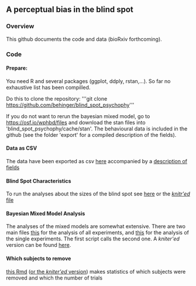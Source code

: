 ## A perceptual bias in the blind spot

### Overview
This github documents the code and data (bioRxiv forthcoming).


### Code

#### Prepare:
You need R and several packages (ggplot, ddply, rstan,...). So far no exhaustive list has been compilled.

Do this to clone the repository:
'''git clone https://github.com/behinger/blind_spot_psychophy'''

If you do not want to rerun the bayesian mixed model, go to https://osf.io/wphbd/files and download the stan files into 'blind_spot_psychophy/cache/stan'. The behavioural data is included in the github (see the folder 'export' for a compiled description of the fields).

#### Data as CSV
The data have been exported as csv [here](export/2016-01-28_allDat.csv) accompanied by a [description of fields ](scripts/bs_export_csv.html)


#### Blind Spot Characteristics
To run the analyses about the sizes of the blind spot see [here](scripts/bs_blindSpot.Rmd) or the [*knitr'ed* file](scripts/bs_blindSpot.html)

#### Bayesian Mixed Model Analysis
The analyses of the mixed models are somewhat extensive. There are two main files [this](scripts/bs_stan_matrix.R) for the analysis of all experiments, and [this](scripts/bs_stan_singleExperiment_analysis.Rmd) for the analysis of the single experiments. The first script calls the second one.
A *kniter'ed* version can be found [here](scripts/bs_stan_matrix.html).

#### Which subjects to remove
[this Rmd](scripts/bs_which_to_remove.Rmd) ([or the *kniter'ed* version](scripts/bs_which_to_remove.html)) makes statistics of which subjects were removed and which the number of trials
